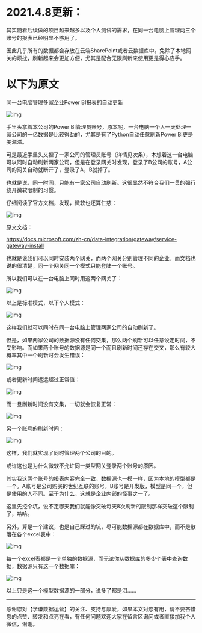 # 2021.4.8更新：

其实随着后续做的项目越来越多以及个人测试的需求，在同一台电脑上管理两三个账号的报表已经明显不够用了。

因此几乎所有的数据都会存放在云端SharePoint或者云数据库中。免除了本地网关的烦扰，刷新起来会更加方便，尤其是配合无限刷新来使用更是得心应手。





# 以下为原文

同一台电脑管理多家企业Power BI报表的自动更新

![img](https://mmbiz.qpic.cn/mmbiz_png/OyXiackVTfOgpSv5WMPeVBJp3ruQFQbFw0qibFRwBOPiaHD5C9GvicJYgE2WRFyDdibDq1TvtusNlX37r1oBPwE5lAw/640?wx_fmt=png)

手里头拿着本公司的Power BI管理员账号，原本呢，一台电脑一个人一天处理一家公司的一亿数据是比较得劲的，尤其是有了Python自动任意刷新Power BI更是美滋滋。



可是最近手里头又捏了一家公司的管理员账号（详情见次条），本想着这一台电脑可以同时自动刷新两家公司，但是在登录网关时发现，登录了B公司的账号，A公司的网关自动就断开了，登录了A，B就掉了。



也就是说，同一时间，只能有一家公司自动刷新。这很显然不符合我们一贯的强行绕开微软限制的习惯。



仔细阅读了官方文档，发现，微软也还算仁慈：

![img](https://mmbiz.qpic.cn/mmbiz_png/OyXiackVTfOgpSv5WMPeVBJp3ruQFQbFwmIJozXKKrGf7Al4LyZkl5SnqjCcfVWd6Y0fOzPm8YZmweSib1p4VCCg/640?wx_fmt=png)



原文文档：

https://docs.microsoft.com/zh-cn/data-integration/gateway/service-gateway-install



也就是说我们可以同时安装两个网关，而两个网关分别管理不同的企业。而文档也说的很清楚，同一个网关同一个模式只能登陆一个账号。



所以我们可以在一台电脑上同时用这两个网关了：

![img](https://mmbiz.qpic.cn/mmbiz_png/OyXiackVTfOgpSv5WMPeVBJp3ruQFQbFwNL73Y57FUvEjFhPbGf601vLat2kYEd5kjkvibnBzRMxAfx23fjZDiaGw/640?wx_fmt=png)

以上是标准模式，以下个人模式：

![img](https://mmbiz.qpic.cn/mmbiz_png/OyXiackVTfOgpSv5WMPeVBJp3ruQFQbFwFF2AMBfKicvIibSdxfPCcwwTOTdV0s9h5CicDWvnR2lmO6htARHp0JXqQ/640?wx_fmt=png)



这样我们就可以同时在同一台电脑上管理两家公司的自动刷新了。



但是，如果两家公司的数据源没有任何交集，那么两个刷新可以任意设定时间，不受影响。而如果两个账号的数据源是同一个而且刷新时间还存在交叉，那么有较大概率其中一个刷新时会发生错误：

![img](https://mmbiz.qpic.cn/mmbiz_png/OyXiackVTfOgpSv5WMPeVBJp3ruQFQbFwv0Xicx9icOZzc1sFTxDD42DUkx7z63MeviamwIYEQyGuTannZQsTS3hJQ/640?wx_fmt=png)

或者更新时间远远超过正常值：

![img](https://mmbiz.qpic.cn/mmbiz_png/OyXiackVTfOgpSv5WMPeVBJp3ruQFQbFwtGPmdC0uLzoiblicH0gsvcnibdoag6Y25QeaB4W3pgxQiaHbkehc6tndoA/640?wx_fmt=png)





而一旦刷新时间没有交集，一切就会恢复正常：

![img](https://mmbiz.qpic.cn/mmbiz_png/OyXiackVTfOgpSv5WMPeVBJp3ruQFQbFwroZk0vMPJl0Kg9kfZgvrib4LI4X16HLtn5c8ibfa70ogu2keDCTgYngQ/640?wx_fmt=png)

另一个账号的刷新时间：

![img](https://mmbiz.qpic.cn/mmbiz_png/OyXiackVTfOgpSv5WMPeVBJp3ruQFQbFwEIH0JtVhh5lTahmibKtKdHIOpibWzqHVJA1pYez4T82icP7fBvNWk7DuQ/640?wx_fmt=png)



这样，我们就实现了同时管理两个公司的目的。



或许这也是为什么微软不允许同一类型网关登录两个账号的原因。





其实我这两个账号的报表内容完全一致，数据源也一模一样，因为本地的模型都是一个。A账号是公司购买的世纪互联的账号，B账号是开发版，模型是同一个，但是使用的人不同。至于为什么，这就是企业内部的怪事之一了。



这里先挖个坑，说不定哪天我们就能像突破每天8次刷新的限制那样突破这个限制了，哈哈。



另外，算是一个建议，也是自己踩过的坑，尽可能数据源都在数据库中，而不是散落在各个excel表中：

![img](https://mmbiz.qpic.cn/mmbiz_png/OyXiackVTfOgpSv5WMPeVBJp3ruQFQbFwI59icB1ndh9ciaf6NoXZEBDm8QxEwW3KtsjDBuicapJ6E2N5z98AGiafeQ/640?wx_fmt=png)



每一个excel表都是一个单独的数据源，而无论你从数据库的多少个表中查询数据，数据源只有这一个数据库：

![img](https://mmbiz.qpic.cn/mmbiz_png/OyXiackVTfOgpSv5WMPeVBJp3ruQFQbFwFzIgNoevz4D3NQpFIfFGMnpVfJZdbbFnwNNDqNWvJibyzl1PsibyNJ7g/640?wx_fmt=png)



以上只是这一个模型数据源的一部分，说多了都是泪……





------



感谢您对【学谦数据运营】的关注、支持与厚爱，如果本文对您有用，请不要吝惜您的点赞、转发和点亮在看，有任何问题欢迎大家在留言区询问或者直接加我个人微信，谢谢。

